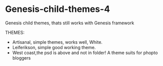 # Genesis-child-themes-4
Genesis child themes, thats still works with Genesis framework

THEMES:
* Artisanal, simple themes, works well, White.
* Leiferikson, simple good working theme.
* West coast,the psd is above and not in folder! A theme suits for phopto bloggers

